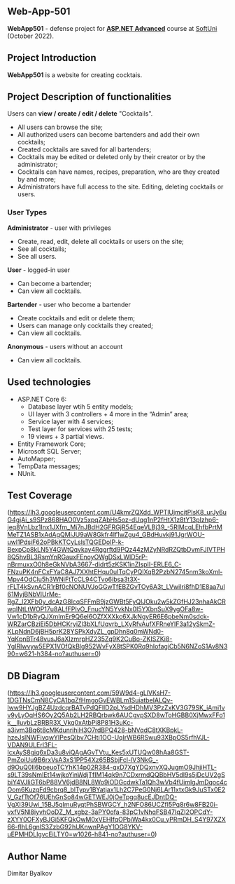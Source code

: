 ## Web-App-501

**WebApp501** - defense project for [**ASP.NET Advanced**](https://softuni.bg/trainings/3854/asp-net-advanced-october-2022) course at [SoftUni](https://softuni.bg/ "SoftUni") (October 2022).

## Project Introduction

**WebApp501**  is a website for creating cocktais.

## Project Description of functionalities

Users can  **view / create / edit / delete**  "Cocktails".

-   All users can browse the site;
-   All authorized users can become bartenders and add their own cocktails;
-   Created cocktails are saved for all  bartenders;
-   Cocktails may be edited or deleted only by their creator or by the administrator;
-   Cocktails can have names, recipes, preparation, who are they created by and more;
-   Administrators have full access to the site. Editing, deleting cocktails or users.

### User Types

**Administrator**  - user with privileges

-   Create, read, edit, delete all cocktails or users on the site;
-   See all cocktails;
-   See all users.

**User**  - logged-in user

-   Can become a bartender;
-   Can view all cocktails.

**Bartender**  - user who become a bartender

-   Create cocktails and edit or delete them;
-   Users can manage only cocktails they created;
-   Can view all cocktails.

**Anonymous**  - users without an account

-   Can view all cocktails.

## Used technologies

-   ASP.NET Core 6:
    -   Database layer wtih 5 entity models;
    -   UI layer with 3 controllers + 4 more in the “Admin” area;
    -   Service layer with 4 services;
    -   Test layer for services with 25 tests;
    -   19 views + 3 partial views.
-   Entity Framework Core;
-   Microsoft SQL Server;
-   AutoMapper;
-   TempData messages;
-   NUnit.

## Test Coverage
(https://lh3.googleusercontent.com/U4kmrZQXdd_WPTlUjmcitPlsK8_urJy6uG4gjAi_s9SPz868HAO0Vz5xpqZAbHs5oz-dUqg1nP2fHtX1z8tY13pIzhp6-jeq8VnLbz1Inx1JXfm_Mj7nJBdH2GFRGjR54EqeVLBj39_-5RlMcqLEhfbPrtMMeTZ1ASB1xAdAgQMiJU9aW8Gkfr4If1wZgu4_GBdHuvkj91JgrWOU-uwl1PdsiF62oPBkKTCyLslsTQGEDoIP-k-BexpCp8kLN5Y4GWtQqvkay4Rggrftd9PQz44zMZyNRdRZQtbDvmFJIVTPH8Q5hvBL3RsmYnRGauxFEnoyOWgDSxLWlD5rP-nBrmuxxO0h8eGkNVbA3667-didrt5zKSK1inZIspII-ERLE6_C-FNzuPK4nFCxFYaC8AJ7XXhtEHqu0uITqCyPQlXqB2PzbN2745nm3koXml-Mpv4OdClu5h3WNiFtTcCL94CTvo6ibsa3t3X-rFLT4kSvnACR1rBf0cNONUVJoGGwTfEBZGvTOy6A3t_LVwiIri8fhD1E8aa7uI61MyjBNbVIUrMe-RgZ_l2XFb0y_dcAzG8lcqSFFmB9jzGWBt5FyQlJOku2w5kZGfHJ23nhaAkCRwqINtLtWOP17u8ALfFPIvO_FnucYN5YvkNx0I5YXbnSuX9ygOFa8w-Vw1cD1bRyQJXmImEr9Q6el6OZfXXXkc6XJkNgyER6E6pbeNm0sdck-WRZarCBziEi5DbHCKryiZl3bXLfUqvrb_LXyRfvAufXFRneYIF3a12ySkmZ-KLpNdnD6jBH5prK28YSPkXdyZL_gpDhn8q0mWNd0-YqKpnBTr48vusJ6aXIzmrpHZ235Zq9K2CuBo-ZKISZKi8-YgIRlwvyw5EPX1VOfQkBlg952WvFyX8tSPK0Rq9hIofagiCb5N6NZoS1Av8N390=w621-h384-no?authuser=0)

## DB Diagram
(https://lh3.googleusercontent.com/59W9d4-gLlVKsH7-1DGTNsCmN8CyCA1bqZfHmgoGvEWBLm1SuiatbeIALQv-lww9HYJgBZ4UzdcqrBATvPdQFllD2pLYsdHDhMV3PzZxKV3G79SK_iAmi1vv9yLyOqHS6Oy2Q5Ab2LH2RBQrbwk6AUCgvpSXD8wToHGBB0XjMwxFFo1k__lIuvbLzBRBR3X_Vkq0xAtbPi8P81H3uKc-a3ivm3Bq6t8cMKdunrihiH3O7rdBPQ428-bNVqdC8tXKBpkL-hzeJslNWFivqwYIPesQIbv7CHti1OO-UqIrWB6RSwu93XBpOS5rfhVJL-VDAN9ULErl3FL-lcxAyS8giq6xDa3u8viQAgAGvTVtu_Kes5xUTUQw08hAa8GST-PmZoiUu9B6rxVsA3xS1PP54Xz65BSbjFcl-lV3NkG_-d9OuQ0Il6bpeuoTCYhK14p02R384-qxD7XgYDQxnvXQJugmO9JhjiHTL-s9LT39sNmIEt14wjkoYinWdjTfIM14qk9n7CDxrmdQQBbHV5dI9s5jDcUV2gSbiY4VJIiGT6bP88VV6jdB8NL8Wo9iODGcdwkTa1Qh3wVb4fUimlgJmDqoc4cOom6KuzgFd9cbrq8_blTypv1BYatjax1Lh2C7PeG0Nj6LAr11xtxGk9JuSTx0E2V_GzfTtOf76UEhGnSo84wGETWEJ0jOeTpgq8ucEJDntDQ-VgXI39Uwi_15BJ5gImuRyqtPhSBWGCY_h2NFO86UCZfI5Pq8r6w8FB20i-vxfV5Nl8iyvhOoDZ_M_xgbz-3aPY0ofa-83pC1vNhqFSB47IqZI2OPCdY-zXYY0OFXyBJGi5KFQkOwM0xVEHIfqOPbiWa4kx0Cu_yPRmDH_S4Y97XZX66-flhL6gnlS3ZzbG92hUKnwnPAgY1OG8YKV-uEPMHDLlgvcEiLTY0=w1026-h841-no?authuser=0)

## Author Name

Dimitar Byalkov
